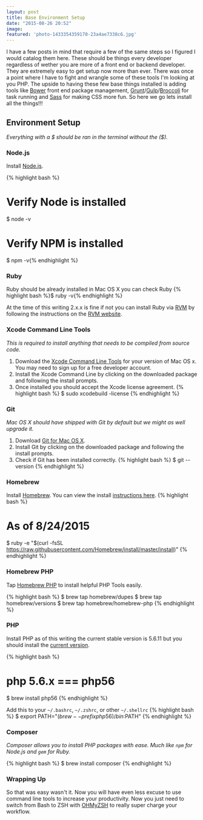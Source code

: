 ```yaml
---
layout: post
title: Base Environment Setup
date: "2015-08-26 20:52"
image:
featured: 'photo-1433354359170-23a4ae7338c6.jpg'
---
```


I have a few posts in mind that require a few of the same steps so I figured I would catalog them here. These should be things every developer regardless of wether you are more of a front end or backend developer. They are extremely easy to get setup now more than ever. There was once a point where I have to fight and wrangle some of these tools I'm looking at you PHP. The upside to having these few base things installed is adding tools like [Bower](http://bower.io/) front end package management, [Grunt](http://gruntjs.com/)/[Gulp](http://gulpjs.com/)/[Broccoli](http://broccolijs.com/) for task running and [Sass](http://sass-lang.com/) for making CSS more fun. So here we go lets install all the things!!!

## Environment Setup
*Everything with a $ should be ran in the terminal without the ($).*

### Node.js

Install [Node.js](https://nodejs.org/).

{% highlight bash %}
# Verify Node is installed
$ node -v

# Verify NPM is installed
$ npm -v{% endhighlight %}

### Ruby

Ruby should be already installed in Mac OS X you can check Ruby
{% highlight bash %}$ ruby -v{% endhighlight %}

At the time of this writing 2.x.x is fine if not you can install Ruby via [RVM](https://rvm.io/) by following the instructions on the [RVM website](https://rvm.io/).

### Xcode Command Line Tools

*This is required to install anything that needs to be compiled from source code.*

1. Download the [Xcode Command Line Tools](https://developer.apple.com/downloads/) for your version of Mac OS x. You may need to sign up for a free developer account.
2. Install the Xcode Command Line by clicking on the downloaded package and following the install prompts.
3. Once installed you should accept the Xcode license agreement.
{% highlight bash %}
$ sudo xcodebuild -license
{% endhighlight %}

### Git

*Mac OS X should have shipped with Git by default but we might as well upgrade it.*

1. Download [Git for Mac OS X](https://git-scm.com/download/mac).
2. Install Git by clicking on the downloaded package and following the install prompts.
3. Check if Git has been installed correctly.
{% highlight bash %}
$ git --version
{% endhighlight %}

### Homebrew

Install [Homebrew](http://brew.sh/).
You can view the install [instructions here](http://brew.sh/#install).
{% highlight bash %}
# As of 8/24/2015
$ ruby -e "$(curl -fsSL https://raw.githubusercontent.com/Homebrew/install/master/install)"
{% endhighlight %}

### Homebrew PHP

Tap [Homebrew PHP](https://github.com/Homebrew/homebrew-php) to install helpful PHP Tools easily.

{% highlight bash %}
$ brew tap homebrew/dupes
$ brew tap homebrew/versions
$ brew tap homebrew/homebrew-php
{% endhighlight %}

### PHP
Install PHP as of this writing the current stable version is 5.6.11 but you should install the [current version](http://php.net/releases/).

{% highlight bash %}
# php 5.6.x === php56
$ brew install php56
{% endhighlight %}

Add this to your `~/.bashrc`, `~/.zshrc`, or other `~/.shellrc`
{% highlight bash %}
$ export PATH="$(brew --prefix php56)/bin:$PATH"
{% endhighlight %}

### Composer

*Composer allows you to install PHP packages with ease. Much like `npm` for Node.js and `gem` for Ruby.*

{% highlight bash %}
$ brew install composer
{% endhighlight %}


### Wrapping Up

So that was easy wasn't it. Now you will have even less excuse to use command line tools to increase your productivity. Now you just need to switch from Bash to ZSH with [OHMyZSH](http://ohmyz.sh/) to really super charge your workflow.